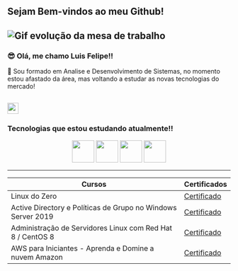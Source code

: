 ## Sejam Bem-vindos ao meu Github!

![Gif evolução da mesa de trabalho](https://imdtec.imd.ufrn.br/assets/imagens/introducao-as-tecnologias-da-informacao/introducao_tecnologias_a04_f01.gif)
-----

### 😎 Olá, me chamo Luis Felipe!!

💬 Sou formado em Analise e Desenvolvimento de Sistemas, no momento estou afastado da área, mas voltando a estudar as novas tecnologias do mercado!

[<img src="https://cdn.jsdelivr.net/gh/devicons/devicon@latest/icons/linkedin/linkedin-original.svg" width="25px">](https://www.linkedin.com/in/luis-felipe-ss/)
-----

### Tecnologias que estou estudando atualmente!!

<p align="center">
<img src="https://cdn.jsdelivr.net/gh/devicons/devicon@latest/icons/linux/linux-original.svg" width="50px">
<img src="https://cdn.jsdelivr.net/gh/devicons/devicon@latest/icons/amazonwebservices/amazonwebservices-original-wordmark.svg"" width="50px">
<img src="https://cdn.jsdelivr.net/gh/devicons/devicon@latest/icons/redhat/redhat-original.svg"" width="50px">
<img src="https://cdn.jsdelivr.net/gh/devicons/devicon@latest/icons/git/git-original.svg"" width="50px">
</p>

-----

|Cursos | Certificados |
|-------|--------------|
|Linux do Zero | [Certificado](https://www.dio.me/certificate/XDCXL1WQ/share) |
|Active Directory e Políticas de Grupo no Windows Server 2019 | [Certificado](https://www.udemy.com/certificate/UC-62405d79-97b2-42bf-b1c4-efb2e8151916/) |
|Administração de Servidores Linux com Red Hat 8 / CentOS 8 | [Certificado](https://www.udemy.com/certificate/UC-05420d05-37e1-4066-8e44-bb0af17f6fc3/) |
|AWS para Iniciantes - Aprenda e Domine a nuvem Amazon | [Certificado](https://www.udemy.com/certificate/UC-5fe10708-2b04-4bf3-87b5-dc3bb3249427/) |

<!--
**luisfelipesilvasantos/luisfelipesilvasantos** is a ✨ _special_ ✨ repository because its `README.md` (this file) appears on your GitHub profile.

Here are some ideas to get you started:

- 🔭 I’m currently working on ...
- 🌱 I’m currently learning ...
- 👯 I’m looking to collaborate on ...
- 🤔 I’m looking for help with ...
- 💬 Ask me about ...
- 📫 How to reach me: ...
- 😄 Pronouns: ...
- ⚡ Fun fact: ...
-->
